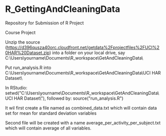 # R_GettingAndCleaningData
Repository for Submission of R Project

Course Project


Unzip the source (https://d396qusza40orc.cloudfront.net/getdata%2Fprojectfiles%2FUCI%20HAR%20Dataset.zip) into a folder on your local drive, say C:\Users\yourname\Documents\R_workspace\GetAndCleaningData\

Put run_analysis.R into C:\Users\yourname\Documents\R_workspace\GetAndCleaningData\UCI HAR Dataset\

In RStudio: setwd("C:\\Users\\yourname\\Documents\\R_workspace\\GetAndCleaningData\\UCI HAR Dataset\\"), followed by: source("run_analysis.R")

It wil first create a file named as combined_data.txt which will contain data set for mean for standard deviation variables

Second file will be created with a name average_per_activity_per_subject.txt which will contain average of all variables.

